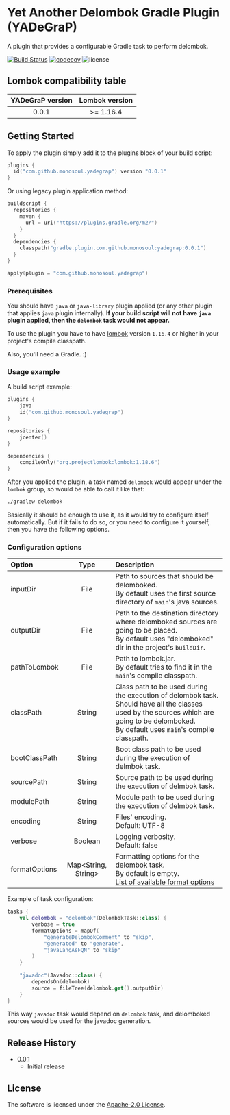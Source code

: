 # Yet Another Delombok Gradle Plugin (YADeGraP)
A plugin that provides a configurable Gradle task to perform delombok.

[![Build Status](https://travis-ci.com/monosoul/yadegrap.svg?branch=not-ant)](https://travis-ci.com/monosoul/yadegrap)
[![codecov](https://codecov.io/gh/monosoul/yadegrap/branch/not-ant/graph/badge.svg)](https://codecov.io/gh/monosoul/yadegrap)
![license](https://img.shields.io/github/license/monosoul/yadegrap.svg)

## Lombok compatibility table
| YADeGraP version | Lombok version |
|:----------------:|:--------------:|
| 0.0.1 | \>= 1.16.4 |

## Getting Started
To apply the plugin simply add it to the plugins block of your build script:
```kotlin
plugins {
  id("com.github.monosoul.yadegrap") version "0.0.1"
}
```

Or using legacy plugin application method:
```kotlin
buildscript {
  repositories {
    maven {
      url = uri("https://plugins.gradle.org/m2/")
    }
  }
  dependencies {
    classpath("gradle.plugin.com.github.monosoul:yadegrap:0.0.1")
  }
}

apply(plugin = "com.github.monosoul.yadegrap")
```

### Prerequisites
You should have `java` or `java-library` plugin applied (or any other plugin that applies `java` plugin internally). **If your build script
 will not have `java` plugin applied, then the `delombok` task would not appear.**

To use the plugin you have to have [lombok](https://projectlombok.org) version `1.16.4` or higher in your project's compile classpath.

Also, you'll need a Gradle. :)

### Usage example
A build script example:
```kotlin
plugins {
    java
    id("com.github.monosoul.yadegrap")
}

repositories {
    jcenter()
}

dependencies {
    compileOnly("org.projectlombok:lombok:1.18.6")
}
```
After you applied the plugin, a task named `delombok` would appear under the `lombok` group, so would be able to call it like that:
```bash
./gradlew delombok
```

Basically it should be enough to use it, as it would try to configure itself automatically. But if it fails to do so, or you need to 
configure it yourself, then you have the following options.

### Configuration options
| Option | Type | Description |
|:-------|:----:|:------------|
| inputDir | File | Path to sources that should be delomboked.<br>By default uses the first source directory of `main`'s java sources. |
| outputDir | File | Path to the destination directory where delomboked sources are going to be placed.<br>By default uses "delomboked" dir in the project's `buildDir`. |
| pathToLombok | File | Path to lombok.jar.<br>By default tries to find it in the `main`'s compile classpath. |
| classPath | String | Class path to be used during the execution of delombok task. Should have all the classes used by the sources which are going to be delomboked.<br>By default uses `main`'s compile classpath. |
| bootClassPath | String | Boot class path to be used during the execution of delmbok task. |
| sourcePath | String | Source path to be used during the execution of delmbok task. |
| modulePath | String | Module path to be used during the execution of delmbok task. |
| encoding | String | Files' encoding.<br>Default: UTF-8 |
| verbose | Boolean | Logging verbosity.<br>Default: false |
| formatOptions | Map<String, String> | Formatting options for the delombok task.<br>By default is empty.<br>[List of available format options](https://github.com/rzwitserloot/lombok/blob/master/src/delombok/lombok/delombok/FormatPreferences.java#L42) |

Example of task configuration:
```kotlin
tasks {
    val delombok = "delombok"(DelombokTask::class) {
        verbose = true
        formatOptions = mapOf(
            "generateDelombokComment" to "skip",
            "generated" to "generate",
            "javaLangAsFQN" to "skip"
        )
    }
    
    "javadoc"(Javadoc::class) {
        dependsOn(delombok)
        source = fileTree(delombok.get().outputDir)
    }
}
```
This way `javadoc` task would depend on `delombok` task, and delomboked sources would be used for the javadoc generation.

## Release History
* 0.0.1
    * Initial release
    
## License
The software is licensed under the [Apache-2.0 License](LICENSE).
